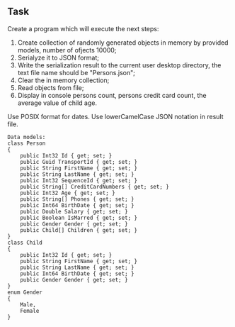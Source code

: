 ## Task
Create a program which will execute the next steps:
1) Create collection of randomly generated objects in memory by provided models, number of ofjects 10000;
2) Serialyze it to JSON format;
3) Write the serialization result to the current user desktop directory, the text file name should be "Persons.json";
4) Clear the in memory collection;
5) Read objects from file;
6) Display in console persons count, persons credit card count, the average value of child age.

Use POSIX format for dates.
Use lowerCamelCase JSON notation in result file.

	Data models:
	class Person
	{
		public Int32 Id { get; set; }
		public Guid TransportId { get; set; }
		public String FirstName { get; set; }
		public String LastName { get; set; }
		public Int32 SequenceId { get; set; }
		public String[] CreditCardNumbers { get; set; }
		public Int32 Age { get; set; }
		public String[] Phones { get; set; }
		public Int64 BirthDate { get; set; }
		public Double Salary { get; set; }
		public Boolean IsMarred { get; set; }
		public Gender Gender { get; set; }
		public Child[] Children { get; set; }	
	}
	class Child
	{
		public Int32 Id { get; set; }
		public String FirstName { get; set; }
		public String LastName { get; set; }
		public Int64 BirthDate { get; set; }
		public Gender Gender { get; set; }
	}
	enum Gender
	{
		Male,
		Female
	}
